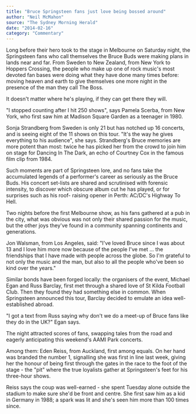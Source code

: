 ```yaml
---
title: "Bruce Springsteen fans just love being bossed around"
author: "Neil McMahon"
source: "The Sydney Morning Herald"
date: "2014-02-16"
category: "Commentary"
---
```


Long before their hero took to the stage in Melbourne on Saturday night, the Springsteen fans who call themselves the Bruce Buds were making plans in lands near and far. From Sweden to New Zealand, from New York to Hoppers Crossing, the people who make up one of rock music's most devoted fan bases were doing what they have done many times before: moving heaven and earth to give themselves one more night in the presence of the man they call The Boss.

It doesn't matter where he's playing, if they can get there they will.

"I stopped counting after I hit 250 shows", says Pamela Scerba, from New York, who first saw him at Madison Square Garden as a teenager in 1980.

Sonja Strandberg from Sweden is only 21 but has notched up 16 concerts, and is seeing eight of the 11 shows on this tour. "It's the way he gives everything to his audience", she says. Strandberg's Bruce memories are more potent than most: twice he has picked her from the crowd to join him on stage for Dancing In The Dark, an echo of Courtney Cox in the famous film clip from 1984.

Such moments are part of Springsteen lore, and no fans take the accumulated legends of a performer's career as seriously as the Bruce Buds. His concert set-lists are shared and scrutinised with forensic intensity, to discover which obscure album cut he has played, or for surprises such as his roof- raising opener in Perth: AC/DC's Highway To Hell.

Two nights before the first Melbourne show, as his fans gathered at a pub in the city, what was obvious was not only their shared passion for the music, but the other joys they've found in a community spanning continents and generations.

Jon Walsman, from Los Angeles, said: "I've loved Bruce since I was about 13 and I love him more now because of the people I've met ... the friendships that I have made with people across the globe. So I'm grateful to not only the music and the man, but also to all the people who've been so kind over the years."

Similar bonds have been forged locally: the organisers of the event, Michael Egan and Russ Barclay, first met through a shared love of St Kilda Football Club. Then they found they had something else in common. When Springsteen announced this tour, Barclay decided to emulate an idea well-established abroad.

"I got a text from Russ saying why don't we do a meet-up of Bruce fans like they do in the UK?" Egan says.

The night attracted scores of fans, swapping tales from the road and eagerly anticipating this weekend's AAMI Park concerts.

Among them: Eden Reiss, from Auckland, first among equals. On her hand was branded the number 1, signalling she was first in line last week, giving her the honour of being first through the gates in the race to the foot of the stage - the "pit" where the true loyalists gather at Springsteen's feet for his three-hour shows.

Reiss says the coup was well-earned - she spent Tuesday alone outside the stadium to make sure she'd be front and centre. She first saw him as a kid in Germany in 1988; a spark was lit and she's seen him more than 100 times since.
